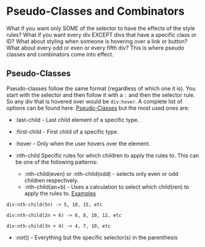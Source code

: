 # Pseudo-Classes and Combinators

What if you want only SOME of the selector to have the effects of the style rules? What if you want every div EXCEPT divs that have a specific class or ID? What about styling when someone is hovering over a link or button? What about every odd or even or every fifth div? This is where pseudo classes and combinators come into effect.

## Pseudo-Classes

Pseudo-classes follow the same format (regardless of which one it is). You start with the selector and then follow it with a `:` and then the selector rule. So any div that is hovered over would be `div:hover`. A complete list of options can be found here: [Pseudo-Classes](https://developer.mozilla.org/en-US/docs/Learn/CSS/Introduction_to_CSS/Pseudo-classes_and_pseudo-elements) but the most used ones are:

- :last-child - Last child element of a specific type.
- :first-child - First child of a specific type.
- :hover - Only when the user hovers over the element.

- :nth-child Specific rules for which children to apply the rules to. This can be one of the following patterns:
  - :nth-child(even) or :nth-child(odd) - selects only even or odd children respectively.
  - :nth-child(an+b) - Uses a calculation to select which child(ren) to apply the rules to. [Examples](https://developer.mozilla.org/en-US/docs/Web/CSS/:nth-child#Example_selectors)

```
div:nth-child(5n) -> 5, 10, 15, etc
```
```
div:nth-child(2n + 6) -> 6, 8, 10, 12, etc
```
```
div:nth-child(3n + 4) -> 4, 7, 10, etc
```

- :not() - Everything but the specific selector(s) in the parenthesis
